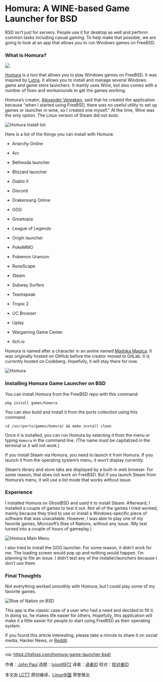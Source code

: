 [#]: collector: (lujun9972)
[#]: translator: ( )
[#]: reviewer: ( )
[#]: publisher: ( )
[#]: url: ( )
[#]: subject: (Homura: A WINE-based Game Launcher for BSD)
[#]: via: (https://itsfoss.com/homura-game-launcher-bsd/)
[#]: author: (John Paul https://itsfoss.com/author/john/)

Homura: A WINE-based Game Launcher for BSD
======

BSD isn’t just for servers. People use it for desktop as well and perform common tasks including casual gaming. To help make that possible, we are going to look at an app that allows you to run Windows games on FreeBSD.

### What is Homura?

![][1]

[Homura][2] is a tool that allows you to play Windows games on FreeBSD. It was inspired by [Lutris][3]. It allows you to install and manage several Windows game and game store launchers. It mainly uses Wine, but also comes with a number of fixes and workarounds to get the games working.

Homura’s creator, [Alexander Vereeken][4], said that he created the application because “when I started using FreeBSD, there was no useful utility to set up games or launcher in wine, so I created one myself.” At the time, Wine was the only option. The Linux version of Steam did not exist.

![Homura install list][5]

Here is a list of the things you can install with Homura:

  * Anarchy Online
  * Arc
  * Bethesda launcher
  * Blizzard launcher
  * Diablo II
  * Discord
  * Drakensang Online
  * GOG


  * Growtopia
  * League of Legends
  * Origin launcher
  * PokeMMO
  * Pokemon Uranium
  * RuneScape
  * Steam


  * Subway Surfers
  * Teamspeak
  * Tropix 2
  * UC Browser
  * Uplay
  * Wargaming Game Center
  * Itch.io



Homura is named after a character in an anime named [Madoka Magica][6]. It was originally hosted on GitHub before the creator moved to GitLab. It is currently hosted on Codeberg. Hopefully, it will stay there for now.

![Homura][7]

### Installing Homura Game Launcher on BSD

You can install Homura from the FreeBSD repo with this command:

```
pkg install games/homura
```

You can also build and install it from the ports collection using this command.

```
cd /usr/ports/games/homura/ && make install clean
```

Once it is installed, you can run Homura by selecting it from the menu or typing `Homura` in the command line. (The name must be capitalized in the terminal or it will not work.)

If you install Steam via Homura, you need to launch it from Homura. If you launch it from the operating system’s menu, it won’t display currently.

Steam’s library and store tabs are displayed by a built-in web browser. For some reason, that does not work on FreeBSD. But if you launch Steam from Homura’s menu, it will use a list mode that works without issue.

### Experience

I installed Homura on GhostBSD and used it to install Steam. Afterward, I installed a couple of games to test it out. Not all of the games I tried worked, mainly because they tried to use or install a Windows-specific piece of software that was unavailable. However, I was able to play one of my favorite games, Microsoft’s Rise of Nations, without any issue. (My test turned into a couple of hours of gameplay.)

![Homura Main Menu][8]

I also tried to install the GOG launcher. For some reason, it didn’t work for me. The loading screen would pop up and nothing would happen. I’m planning to file an issue. I didn’t test any of the installer/launchers because I don’t use them.

### Final Thoughts

Not everything worked smoothly with Homura, but I could play some of my favorite games.

![Rise of Nation on BSD][9]

This app is the classic case of a user who had a need and decided to fill it. In doing so, he makes life easier for others. Hopefully, this application will make it a little easier for people to start using FreeBSD as their operating system.

If you found this article interesting, please take a minute to share it on social media, Hacker News, or [Reddit][10].

--------------------------------------------------------------------------------

via: https://itsfoss.com/homura-game-launcher-bsd/

作者：[John Paul][a]
选题：[lujun9972][b]
译者：[译者ID](https://github.com/译者ID)
校对：[校对者ID](https://github.com/校对者ID)

本文由 [LCTT](https://github.com/LCTT/TranslateProject) 原创编译，[Linux中国](https://linux.cn/) 荣誉推出

[a]: https://itsfoss.com/author/john/
[b]: https://github.com/lujun9972
[1]: https://i2.wp.com/itsfoss.com/wp-content/uploads/2021/01/homura.jpg?resize=800%2C450&ssl=1
[2]: https://codeberg.org/Alexander88207/Homura
[3]: https://lutris.net/
[4]: https://codeberg.org/Alexander88207
[5]: https://i2.wp.com/itsfoss.com/wp-content/uploads/2021/01/homura-install.jpg?resize=800%2C421&ssl=1
[6]: https://madoka.fandom.com/wiki/Puella_Magi_Madoka_Magica
[7]: https://i0.wp.com/itsfoss.com/wp-content/uploads/2021/01/homura-about.jpg?resize=800%2C411&ssl=1
[8]: https://i1.wp.com/itsfoss.com/wp-content/uploads/2021/01/homura-main-menu.jpg?resize=500%2C776&ssl=1
[9]: https://i1.wp.com/itsfoss.com/wp-content/uploads/2021/01/rise-of-nation-bsd.jpg?resize=800%2C450&ssl=1
[10]: https://%0Areddit.com/r/linuxusersgroup
